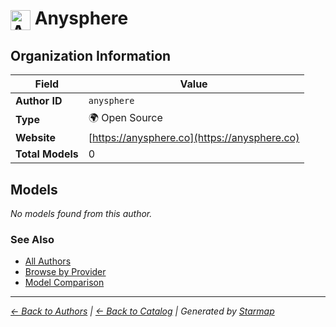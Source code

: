# <img src="https://raw.githubusercontent.com/agentstation/starmap/master/internal/embedded/logos/anysphere.svg" alt="Anysphere" width="32" height="32" style="vertical-align: middle;"> Anysphere
  
  
  
## Organization Information
  
| Field | Value |
|---------|---------|
| **Author ID** | `anysphere` |
| **Type** | 🌍 Open Source |
| **Website** | [https://anysphere.co](https://anysphere.co) |
| **Total Models** | 0 |

  
## Models
  
*No models found from this author.*
  
### See Also
  
- [All Authors](../)
- [Browse by Provider](../../providers/)
- [Model Comparison](../../models/)
  
---
*_[← Back to Authors](../) | [← Back to Catalog](../../) | Generated by [Starmap](https://github.com/agentstation/starmap)_*
